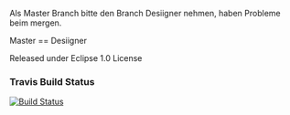 Als Master Branch bitte den Branch Desiigner nehmen, haben Probleme beim mergen.

Master == Desiigner

Released under Eclipse 1.0 License

### Travis Build Status
[![Build Status](https://travis-ci.org/ProPra16/programmierpraktikum-abschlussprojekt-wegotbroadsinatlanta-1.svg?branch=master)](https://travis-ci.org/ProPra16/programmierpraktikum-abschlussprojekt-wegotbroadsinatlanta-1)
